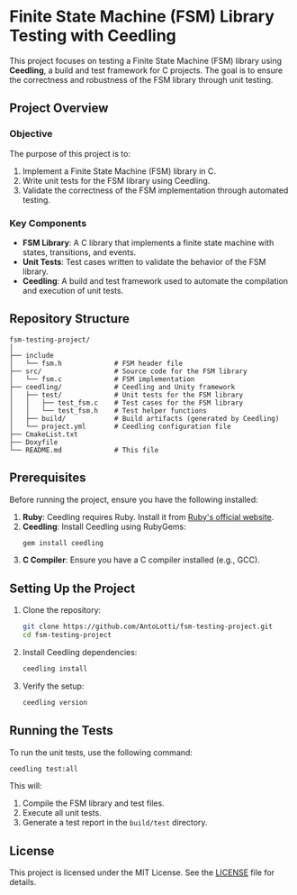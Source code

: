 # Finite State Machine (FSM) Library Testing with Ceedling

This project focuses on testing a Finite State Machine (FSM) library using **Ceedling**, a build and test framework for C projects. The goal is to ensure the correctness and robustness of the FSM library through unit testing.

## Project Overview

### **Objective**
The purpose of this project is to:
1. Implement a Finite State Machine (FSM) library in C.
2. Write unit tests for the FSM library using Ceedling.
3. Validate the correctness of the FSM implementation through automated testing.

### **Key Components**
- **FSM Library**: A C library that implements a finite state machine with states, transitions, and events.
- **Unit Tests**: Test cases written to validate the behavior of the FSM library.
- **Ceedling**: A build and test framework used to automate the compilation and execution of unit tests.

## Repository Structure

```
fsm-testing-project/
│
├── include
│   └── fsm.h             # FSM header file
├── src/                  # Source code for the FSM library
│   └── fsm.c             # FSM implementation
├── ceedling/             # Ceedling and Unity framework
│   ├── test/             # Unit tests for the FSM library
│   │   ├── test_fsm.c    # Test cases for the FSM library
│   │   └── test_fsm.h    # Test helper functions
│   ├── build/            # Build artifacts (generated by Ceedling)
│   └── project.yml       # Ceedling configuration file
├── CmakeList.txt
├── Doxyfile
└── README.md             # This file
```

## Prerequisites

Before running the project, ensure you have the following installed:

1. **Ruby**: Ceedling requires Ruby. Install it from [Ruby's official website](https://www.ruby-lang.org/).
2. **Ceedling**: Install Ceedling using RubyGems:
   ```bash
   gem install ceedling
   ```
3. **C Compiler**: Ensure you have a C compiler installed (e.g., GCC).

## Setting Up the Project

1. Clone the repository:
   ```bash
   git clone https://github.com/AntoLotti/fsm-testing-project.git
   cd fsm-testing-project
   ```
2. Install Ceedling dependencies:
   ```bash
   ceedling install
   ```
3. Verify the setup:
   ```bash
   ceedling version
   ```

## Running the Tests

To run the unit tests, use the following command:

```bash
ceedling test:all
```

This will:
1. Compile the FSM library and test files.
2. Execute all unit tests.
3. Generate a test report in the `build/test` directory.

## License
This project is licensed under the MIT License. See the [LICENSE](LICENSE) file for details.
